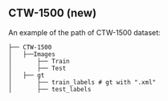 ## CTW-1500 (new)

An example of the path of CTW-1500 dataset: 

```
├── CTW-1500
│   ├──Images
│       ├── Train
│       ├── Test
│   ├── gt
│       ├── train_labels # gt with ".xml"
│       ├── test_labels
```  
